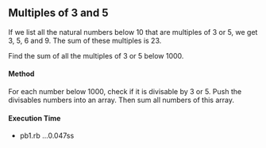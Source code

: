 ## Multiples of 3 and 5

If we list all the natural numbers below 10 that are multiples of 3 or 5, we get 3, 5, 6 and 9. The sum of these multiples is 23.

Find the sum of all the multiples of 3 or 5 below 1000.

#### Method

For each number below 1000, check if it is divisable by 3 or 5. Push the divisables numbers into an array. Then sum all numbers of this array.

#### Execution Time

- pb1.rb
...0.047ss